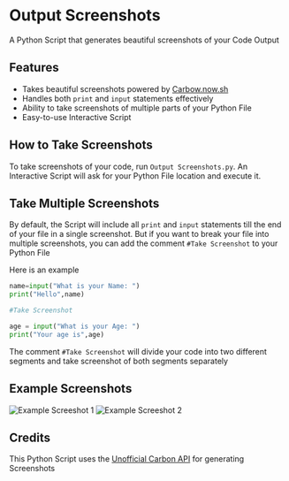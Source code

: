 # Output Screenshots

A Python Script that generates beautiful screenshots of your Code Output

## Features
* Takes beautiful screenshots powered by [Carbow.now.sh](https://carbow.now.sh)
* Handles both `print` and `input` statements effectively
* Ability to take screenshots of multiple parts of your Python File
* Easy-to-use Interactive Script

## How to Take Screenshots

To take screenshots of your code, run `Output Screenshots.py`. An Interactive Script will ask for your Python File location and execute it.

## Take Multiple Screenshots 

By default, the Script will include all `print` and `input` statements till the end of your file in a single screenshot. But if you want to break your file into multiple screenshots, you can add the comment `#Take Screenshot` to your Python File

Here is an example 

```py
name=input("What is your Name: ")
print("Hello",name)

#Take Screenshot

age = input("What is your Age: ")
print("Your age is",age)
```

The comment `#Take Screenshot` will divide your code into two different segments and take screenshot of both segments separately

## Example Screenshots

![Example Screeshot 1](https://i.ibb.co/8x7Yd7p/Screenshot1.png)
![Example Screeshot 2](https://i.ibb.co/WxkLyFG/Screenshot2.png)

## Credits

This Python Script uses the [Unofficial Carbon API](https://github.com/cyberboysumanjay/Carbon-API) for generating Screenshots
